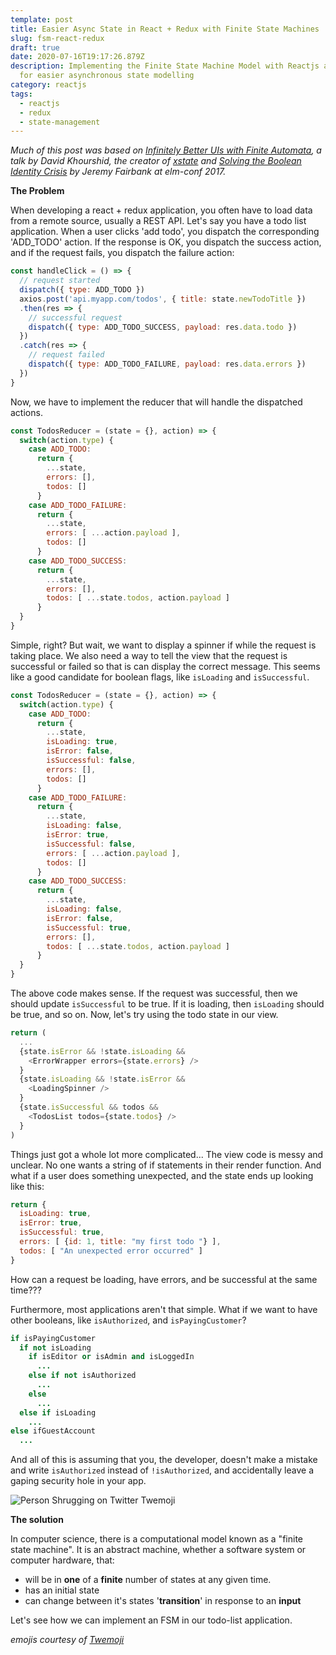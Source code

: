 ```yaml
---
template: post
title: Easier Async State in React + Redux with Finite State Machines
slug: fsm-react-redux
draft: true
date: 2020-07-16T19:17:26.879Z
description: Implementing the Finite State Machine Model with Reactjs and Redux
  for easier asynchronous state modelling
category: reactjs
tags:
  - reactjs
  - redux
  - state-management
---
```

*Much of this post was based on [Infinitely Better UIs with Finite Automata](https://www.youtube.com/watch?v=VU1NKX6Qkxc), a talk by David Khourshid, the creator of [xstate](https://github.com/davidkpiano/xstate) and [Solving the Boolean Identity Crisis](https://www.youtube.com/watch?v=6TDKHGtAxeg) by Jeremy Fairbank at elm-conf 2017.*

**The Problem**

When developing a react + redux application, you often have to load data from a remote source, usually a REST API. Let's say you have a todo list application. When a user clicks 'add todo', you dispatch the corresponding 'ADD_TODO' action. If the response is OK, you dispatch the success action, and if the request fails, you dispatch the failure action:

```javascript
const handleClick = () => {
  // request started
  dispatch({ type: ADD_TODO })
  axios.post('api.myapp.com/todos', { title: state.newTodoTitle })
  .then(res => {
    // successful request
    dispatch({ type: ADD_TODO_SUCCESS, payload: res.data.todo })
  })
  .catch(res => {
    // request failed
    dispatch({ type: ADD_TODO_FAILURE, payload: res.data.errors })
  })
}
```

Now, we have to implement the reducer that will handle the dispatched actions.

```javascript
const TodosReducer = (state = {}, action) => {
  switch(action.type) {
    case ADD_TODO:
      return {
        ...state,
        errors: [],
        todos: []
      }
    case ADD_TODO_FAILURE:
      return {
        ...state,
        errors: [ ...action.payload ],
        todos: []
      }
    case ADD_TODO_SUCCESS:
      return {
        ...state,
        errors: [],
        todos: [ ...state.todos, action.payload ]
      }
  }
}
```

 Simple, right? But wait, we want to display a spinner if while the request is taking place. We also need a way to tell the view that the request is successful or failed so that is can display the correct message. This seems like a good candidate for boolean flags, like `isLoading` and `isSuccessful`. 

```javascript
const TodosReducer = (state = {}, action) => {
  switch(action.type) {
    case ADD_TODO:
      return {
        ...state, 
        isLoading: true,
        isError: false,
        isSuccessful: false,
        errors: [],
        todos: []
      }
    case ADD_TODO_FAILURE:
      return {
        ...state, 
        isLoading: false, 
        isError: true,
        isSuccessful: false,
        errors: [ ...action.payload ],
        todos: []
      }
    case ADD_TODO_SUCCESS:
      return {
        ...state, 
        isLoading: false, 
        isError: false,
        isSuccessful: true,
        errors: [],
        todos: [ ...state.todos, action.payload ]
      }
  }
}
```

The above code makes sense. If the request was successful, then we should update `isSuccessful` to be true. If it is loading, then `isLoading` should be true, and so on. Now, let's try using the todo state in our view.

```javascript
return (
  ...
  {state.isError && !state.isLoading && 
    <ErrorWrapper errors={state.errors} />
  }
  {state.isLoading && !state.isError && 
    <LoadingSpinner />
  }
  {state.isSuccessful && todos &&
    <TodosList todos={state.todos} />
  }
)
```

Things just got a whole lot more complicated... The view code is messy and unclear. No one wants a string of if statements in their render function. And what if a user does something unexpected, and the state ends up looking like this:

```javascript
return {
  isLoading: true, 
  isError: true,
  isSuccessful: true,
  errors: [ {id: 1, title: "my first todo "} ],
  todos: [ "An unexpected error occurred" ]
}
```

How can a request be loading, have errors, and be successful at the same time???

Furthermore, most applications aren't that simple. What if we want to have other booleans, like `isAuthorized`, and `isPayingCustomer`?

```ruby
if isPayingCustomer
  if not isLoading
    if isEditor or isAdmin and isLoggedIn
      ...
    else if not isAuthorized
      ...
    else
      ...
  else if isLoading
    ...
else ifGuestAccount
  ...
```

And all of this is assuming that you, the developer, doesn't make a mistake and write `isAuthorized` instead of `!isAuthorized`, and accidentally leave a gaping security hole in your app.

![Person Shrugging on Twitter Twemoji](https://emojipedia-us.s3.dualstack.us-west-1.amazonaws.com/thumbs/120/twitter/259/person-shrugging_1f937.png)

**The solution**

In computer science, there is a computational model known as a "finite state machine". It is an abstract machine, whether a software system or computer hardware, that: 

* will be in **one** of a **finite** number of states at any given time. 
* has an initial state
* can change between it's states '**transition**' in response to an **input**

Let's see how we can implement an FSM in our todo-list application.

*emojis courtesy of [Twemoji](https://twemoji.twitter.com/)*
